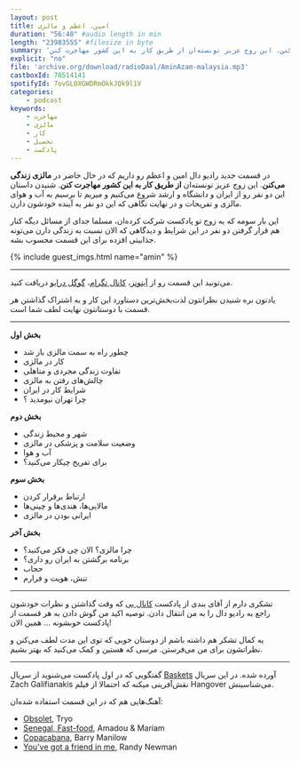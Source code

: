 ```yaml
---
layout: post
title: امین، اعظم و مالزی
duration: "56:48" #audio length in min
length: "23983555" #filesize in byte
summary: 'در قسمت جدید رادیو دال امین و اعظم رو داریم که در حال حاضر در مالزی زندگی می‌کنن. این زوج عزیز تونسته‌ان از طریق کار به این کشور مهاجرت کنن.'
explicit: "no"
file: 'archive.org/download/radioDaal/AminAzam-malaysia.mp3'
castboxId: 70514141
spotifyId: 7ovGLOXGWDRmOkkJQk9l1V
categories:
    - podcast
keywords:
    - مهاجرت
    - مالزی
    - کار
    - تحصیل
    - پادکست
---
```


در قسمت جدید رادیو دال امین و اعظم رو داریم که در حال حاضر در **مالزی زندگی می‌کنن**. این زوج عزیز تونسته‌ان **از طریق کار به این کشور مهاجرت کنن**. شنیدن داستان این دو نفر رو از ایران و دانشگاه و ارشد شروع می‌کنیم و میریم تا برسیم به آب و هوای مالزی و تفریحات و  در نهایت نگاهی که این دو نفر به آینده خودشون دارن.

این بار سومه که یه زوج تو پادکست شرکت کرده‌ان، مسلما جدای از مسائل دیگه کنار هم قرار گرفتن دو نفر در این شرایط و دیدگاهی که الان نسبت به زندگی دارن می‌تونه جذابیتی افزده برای این قسمت محسوب بشه.

<!-- more -->
{% include guest_imgs.html name="amin" %}

<hr>

می‌تونید این قسمت رو از [آیتونز](http://apple.co/2go4xdT)، [کانال تگرام](https://t.me/radioDaal)، [گوگل درایو](http://bit.ly/daal-11) دریافت کنید.  

یادتون نره شنیدن نظراتتون لذت‌بخش‌ترین دستاورد این کار و به اشتراک گذاشتن هر قسمت با دوستانتون نهایت لطف شما است.

<hr>

**بخش اول**

- چطور راه به سمت مالزی باز شد
- کار در مالزی
- تفاوت زندگی مجردی و متاهلی
- چالش‌های رفتن به مالزی
- شرایط کار در ایران
- چرا تهران نیومدید ؟

**بخش دوم**

- شهر و محیط زندگی
- وضعیت سلامت و پزشکی در مالزی
- آب و هوا
- برای تفریح چیکار می‌کنید؟

**بخش سوم**

- ارتباط برقرار کردن
- مالایی‌ها، هندی‌ها و چینی‌ها
- ایرانی بودن در مالزی

**بخش آخر**

- چرا مالزی؟ الان چی فکر می‌کنید؟
- برنامه برگشتن به ایران رو داری؟
- حجاب
- تنش، هویت و فرارم

<hr>

تشکری دارم از آقای بندی از پادکست [کانال بی](http://namlik.me/channel/%DA%A9%D8%A7%D9%86%D8%A7%D9%84%20%D8%A8%DB%8C) که وقت گذاشتن و نظرات خودشون راجع به رادیو دال را به من انتقال دادن. توصیه اکید من گوش دادن به هر قسمت از پادکست خوبشونه ... همین الان!

یه کمال تشکر هم داشته باشم از دوستان خوبی که توی این مدت لطف می‌کنن و نظراتشون برای من می‌فرستن. مرسی که هستین و کمک می‌کنید که بهتر بشیم.

<hr>

گفتگویی که در اول پادکست می‌شنوید از سریال [Baskets](http://www.imdb.com/title/tt3468798/) آورده شده. در این سریال Zach Galifianakis نقش‌آفرینی میکنه که احتمالا از فیلم Hangover می‌شناسینش.

آهنگ‌هایی هم که در این قسمت استفاده شده‌ان:
<div dir="ltr">
<ul>
<li><a href="https://open.spotify.com/track/4uiTbuv259VxOrSH6nAF5I">Obsolet</a>, Tryo</li>
<li><a href="https://open.spotify.com/track/5xbHOm8c1fsLyAE6la5gqe">Senegal, Fast-food</a>, Amadou & Mariam</li>
<li><a href="https://open.spotify.com/track/5FMXrphygZ4z3gVDHGWxgl">Copacabana</a>, Barry Manilow</li>
<li><a href="https://open.spotify.com/track/2stkLJ0JNcXkIRDNF3ld6c">You've got a friend in me</a>, Randy Newman</li>
</ul>
</div>
